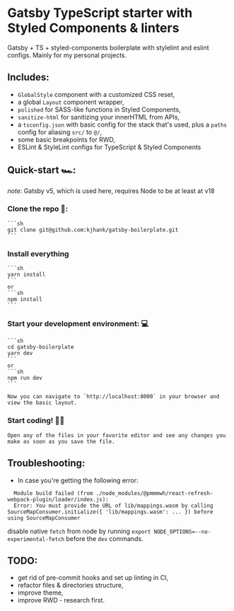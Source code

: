 # Gatsby TypeScript starter with Styled Components & linters

Gatsby + TS + styled-components boilerplate with stylelint and eslint configs. Mainly for my personal projects.

## Includes:

* `GlobalStyle` component with a customized CSS reset,
* a global `Layout` component wrapper,
* `polished` for SASS-like functions in Styled Components,
* `sanitize-html` for sanitizing your innerHTML from APIs,
* a `tsconfig.json` with basic config for the stack that's used, plus a `paths` config for aliasing `src/` to `@/`,
* some basic breakpoints for RWD,
* ESLint & StyleLint configs for TypeScript & Styled Components


## Quick-start 🏎:

  _note:_ Gatsby v5, which is used here, requires Node to be at least at v18

### Clone the repo 👯:

	```sh
	git clone git@github.com:kjhank/gatsby-boilerplate.git
	```

### Install everything

	```sh
	yarn install
	```
    or
    ```sh
    npm install
    ```

### Start your development environment: 💻

	```sh
	cd gatsby-boilerplate
	yarn dev
	```
    or
    ```sh
    npm run dev
    ```

	Now you can navigate to `http://localhost:8000` in your browser and view the basic layout.

### Start coding! 👩‍💻

	Open any of the files in your favorite editor and see any changes you make as soon as you save the file.


## Troubleshooting:
* In case you're getting the following error:

```
  Module build failed (from ./node_modules/@pmmmwh/react-refresh-webpack-plugin/loader/index.js):
  Error: You must provide the URL of lib/mappings.wasm by calling SourceMapConsumer.initialize({ 'lib/mappings.wasm': ... }) before using SourceMapConsumer
```

disable native `fetch` from node by running `export NODE_OPTIONS=--no-experimental-fetch` before the `dev` commands.
## TODO:

* get rid of pre-commit hooks and set up linting in CI,
* refactor files & directories structure,
* improve theme,
* improve RWD - research first.